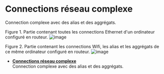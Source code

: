 Connections réseau complexe
===========================

Connection complexe avec des alias et des aggrégats.

Figure 1. Partie contenant toutes les connections Ethernet d'un
ordinateur configuré en routeur.
![image](../../image/complexe_networkport.png)

Figure 2. Partie contenant les connections Wifi, les alias et les
aggrégats de ce même ordinateur configuré en routeur.
![image](../../image/complexe_networkport_1.png)

-   **[Connections réseau
    complexe](../glpi/appendix/image_complexe_networkport.html)**\
     Connection complexe avec des alias et des aggrégats.

